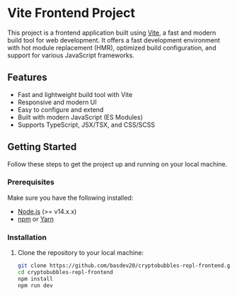 # Vite Frontend Project

This project is a frontend application built using [Vite](https://vitejs.dev/), a fast and modern build tool for web development. It offers a fast development environment with hot module replacement (HMR), optimized build configuration, and support for various JavaScript frameworks.

## Features
- Fast and lightweight build tool with Vite
- Responsive and modern UI
- Easy to configure and extend
- Built with modern JavaScript (ES Modules)
- Supports TypeScript, JSX/TSX, and CSS/SCSS

## Getting Started

Follow these steps to get the project up and running on your local machine.

### Prerequisites

Make sure you have the following installed:
- [Node.js](https://nodejs.org/) (>= v14.x.x)
- [npm](https://www.npmjs.com/) or [Yarn](https://yarnpkg.com/)

### Installation

1. Clone the repository to your local machine:

   ```bash
   git clone https://github.com/basdev20/cryptobubbles-repl-frontend.git
   cd cryptobubbles-repl-frontend
   npm install
   npm run dev
